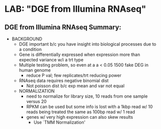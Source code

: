 # LAB: "DGE from Illumina RNAseq"
## DGE from Illumina RNAseq Summary:
- BACKGROUND
  - DGE important b/c you have insight into biological processes due to a condition
  - Gene is differentially expressed when expression more than expected variance w/i a trt type
  - Multiple testing problem, so even at a a < 0.05 1500 fake DEG in human genome
    - reduce P val; few replicates/trt reducing power
  - RNAseq data requires negative binomial dist
    - Not poisson dist b/c exp mean and var not equal
  - NORMALIZATION
    - need to normalize for library size, 10 reads from one sample versus 20
    - RPKM can be used but some info is lost with a 1kbp read w/ 10 reads being treated the same as 100bp read w/ 1 read
    - genes w/ very high expression can also skew results
      - Use `TMM Normalization' 
